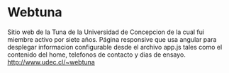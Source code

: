 # Webtuna

Sitio web de la Tuna de la Universidad de Concepcion de la cual fui miembre activo por siete años. Página responsive que usa angular para desplegar informacion configurable desde el archivo app.js tales como el contenido del home, telefonos de contacto y dias de ensayo. http://www.udec.cl/~webtuna
